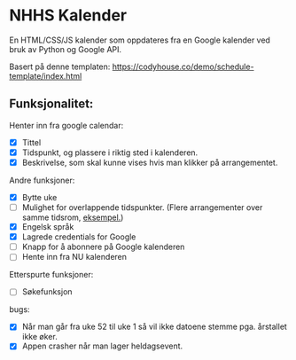 # NHHS Kalender

En HTML/CSS/JS kalender som oppdateres fra en Google kalender ved bruk av Python og Google API.

Basert på denne templaten: https://codyhouse.co/demo/schedule-template/index.html

## Funksjonalitet:

Henter inn fra google calendar:

- [x] Tittel 
- [x] Tidspunkt, og plassere i riktig sted i kalenderen.
- [x] Beskrivelse, som skal kunne vises hvis man klikker på arrangementet.

Andre funksjoner:

- [x] Bytte uke
- [ ] Mulighet for overlappende tidspunkter. (Flere arrangementer over samme tidsrom, [eksempel.](http://it.nhhs.no/FKU-Cal2/intma/))
- [x] Engelsk språk
- [x] Lagrede credentials for Google
- [ ] Knapp for å abonnere på Google kalenderen
- [ ] Hente inn fra NU kalenderen

Etterspurte funksjoner:
- [ ] Søkefunksjon

bugs:

- [x] Når man går fra uke 52 til uke 1 så vil ikke datoene stemme pga. årstallet ikke øker.
- [x] Appen crasher når man lager heldagsevent.
